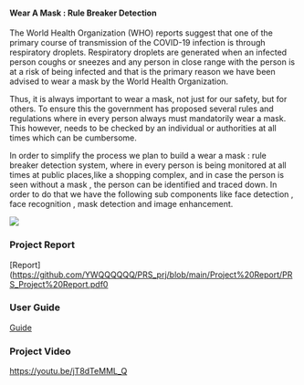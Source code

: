 #### Wear A Mask : Rule Breaker Detection

The World Health Organization (WHO) reports suggest that one of the primary course of transmission of the COVID-19 infection is through respiratory droplets.
Respiratory droplets are generated when an infected person coughs or sneezes and any person in close range with the person is at a risk of being infected and that is the primary reason we have been advised to wear a mask by the World Health Organization. 

Thus, it is always important to wear a mask, not just for our safety, but for others. To ensure this the government has proposed several rules and regulations where in every person always must mandatorily wear a mask. This however, needs to be checked by an individual or authorities at all times which can be cumbersome. 

In order to simplify the process we plan to build a wear a mask : rule breaker detection system, where in every person is being monitored at all times at public places,like a shopping complex, and in case the person is seen without a mask , the person can be identified and traced down. In order to do that we have the following sub components like face detection , face recognition , mask detection and image enhancement.

![](https://github.com/YWQQQQQQ/PRS_prj/blob/main/Images/Prj.png)

### Project Report 
[Report](https://github.com/YWQQQQQQ/PRS_prj/blob/main/Project%20Report/PRS_Project%20Report.pdf0
### User Guide 
[Guide](https://github.com/YWQQQQQQ/PRS_prj/blob/main/UserGuide.pdf)
### Project Video 
https://youtu.be/jT8dTeMML_Q

